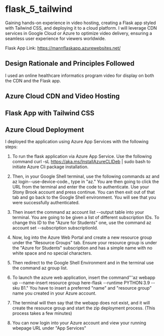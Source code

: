 # flask_5_tailwind
Gaining hands-on experience in video hosting, creating a Flask app styled with Tailwind CSS, and deploying it to a cloud platform. I will leverage CDN services in Google Cloud or Azure to optimize video delivery, ensuring a seamless user experience for viewers worldwide.

Flask App Link: https://mannflaskapp.azurewebsites.net/

## Design Rationale and Principles Followed
I used an online healthcare informatics program video for display on both the CDN and the Flask app.


## Azure Cloud CDN and Video Hosting



## Flask App with Tailwind CSS


## Azure Cloud Deployment
I deployed the application using Azure App Services with the following steps:
1. To run the flask application via Azure App Service. Use the following command curl -sL https://aka.ms/InstallAzureCLIDeb | sudo bash to initiate Azure Cli package installation.

2. Then, in your Google Shell terminal, use the following commands az  and az login--use-device-code., type in "az." You are then going to click the URL from the terminal and enter the code to authenticate. Use your Stony Brook account and press continue. You can then exit out of that tab and go back to the Google Shell environment. You will see that you were successfully authenticated.

3. Then insert the command az account list --output table into your terminal. You are going to be given a list of different subscription IDs. To change this ID to the "Azure for Students" one, use the command az account set --subscription subscriptionId.

4.  Now, log into the Azure Web Portal and create a new resource group under the "Resource Groups" tab. Ensure your resource group is under the "Azure for Students" subscription and has a simple name with no white space and no special characters.

5. Then redirect to the Google Shell Environment and in the terminal use the command az group list.

6. To launch the azure web application, insert the command'''az webapp up --name-insert resource group here-flask --runtime PYTHON:3.9 --sku B1." You have to insert a preferred "name" and "resource group" name you created in your Azure account.

7. The terminal will then say that the webapp does not exist, and it will create the resource group and start the zip deployment process. (This process takes a few minutes)

8. You can now login into your Azure account and view your running wbepage URL under "App Services"
